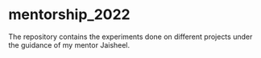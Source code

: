 # mentorship_2022
The repository contains the experiments done on different projects under the guidance of my mentor Jaisheel.
